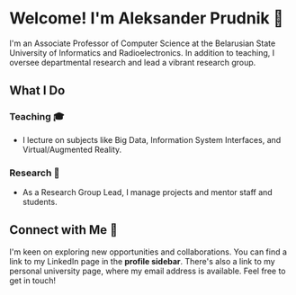 # Welcome! I'm Aleksander Prudnik 👋

I'm an Associate Professor of Computer Science at the Belarusian State University of Informatics and Radioelectronics. In addition to teaching, I oversee departmental research and lead a vibrant research group.

## What I Do

### Teaching 🎓
- I lecture on subjects like Big Data, Information System Interfaces, and Virtual/Augmented Reality.

### Research 🔬
- As a Research Group Lead, I manage projects and mentor staff and students.

## Connect with Me 🤝
I'm keen on exploring new opportunities and collaborations. You can find a link to my LinkedIn page in the **profile sidebar**. There's also a link to my personal university page, where my email address is available. Feel free to get in touch!
